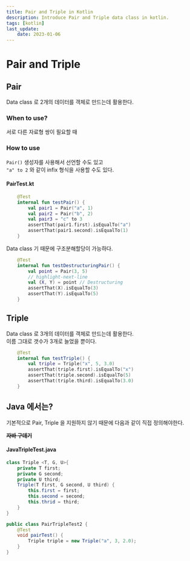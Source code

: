 ```yaml
---
title: Pair and Triple in Kotlin
description: Introduce Pair and Triple data class in kotlin.
tags: [kotlin]
last_update:
    date: 2023-01-06
---
```


# Pair and Triple

## Pair
Data class 로 2개의 데이터를 객체로 만드는데 활용한다.

### When to use?
서로 다른 자료형 쌍이 필요할 때

### How to use
`Pair()` 생성자를 사용해서 선언할 수도 있고 \
`"a" to 2` 와 같이 infix 형식을 사용할 수도 있다.

#### PairTest.kt
```kotlin
    @Test
    internal fun testPair() {
        val pair1 = Pair("a", 1)
        val pair2 = Pair("b", 2)
        val pair3 = "c" to 3
        assertThat(pair1.first).isEqualTo("a")
        assertThat(pair1.second).isEqualTo(1)
    }
```

Data class 기 때문에 구조분해할당이 가능하다.
```kotlin
    @Test
    internal fun testDestructuringPair() {
        val point = Pair(3, 5)
        // highlight-next-line
        val (X, Y) = point // Destructuring
        assertThat(X).isEqualTo(3)
        assertThat(Y).isEqualTo(5)
    }
```


## Triple
Data class 로 3개의 데이터를 객체로 만드는데 활용한다. \
이름 그대로 갯수가 3개로 늘었을 뿐이다.

```kotlin
    @Test
    internal fun testTriple() {
        val triple = Triple("x", 5, 3.0)
        assertThat(triple.first).isEqualTo("x")
        assertThat(triple.second).isEqualTo(5)
        assertThat(triple.third).isEqualTo(3.0)
    }
```


## Java 에서는?
기본적으로 Pair, Triple 을 지원하지 않기 때문에 다음과 같이 직접 정의해야한다.

**~~자바 구데기~~**

#### JavaTripleTest.java
```java
class Triple <T, G, U>{
    private T first;
    private G second;
    private U third;
    Triple(T first, G second, U third) {
        this.first = first;
        this.second = second;
        this.thrid = third;
    }
}

public class PairTripleTest2 {
    @Test
    void pairTest() {
        Triple triple = new Triple("a", 3, 2.0);
    }
}
```